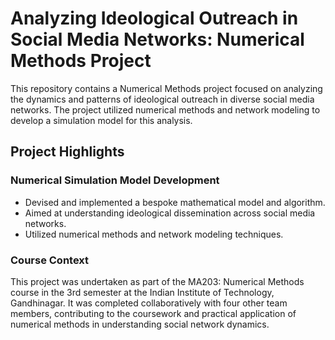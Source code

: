 # Analyzing Ideological Outreach in Social Media Networks: Numerical Methods Project

This repository contains a Numerical Methods project focused on analyzing the dynamics and patterns of ideological outreach in diverse social media networks. The project utilized numerical methods and network modeling to develop a simulation model for this analysis.

## Project Highlights

### Numerical Simulation Model Development
- Devised and implemented a bespoke mathematical model and algorithm.
- Aimed at understanding ideological dissemination across social media networks.
- Utilized numerical methods and network modeling techniques.

### Course Context
This project was undertaken as part of the MA203: Numerical Methods course in the 3rd semester at the Indian Institute of Technology, Gandhinagar. It was completed collaboratively with four other team members, contributing to the coursework and practical application of numerical methods in understanding social network dynamics.
